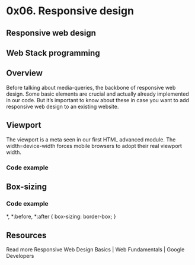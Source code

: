 # 0x06. Responsive design

## Responsive web design

## Web Stack programming

## Overview
Before talking about media-queries, the backbone of responsive web design. Some basic elements are crucial and actually already implemented in our code. But it’s important to know about these in case you want to add responsive web design to an existing website.

## Viewport
The viewport is a meta seen in our first HTML advanced module. The width=device-width forces mobile browsers to adopt their real viewport width.

### Code example
<head>
  <meta name="viewport" content="width=device-width, initial-scale=1, viewport-fit=cover">
</head>

## Box-sizing
### Code example
*, *:before, *:after {
  box-sizing: border-box;
}

## Resources
Read more Responsive Web Design Basics | Web Fundamentals | Google Developers


